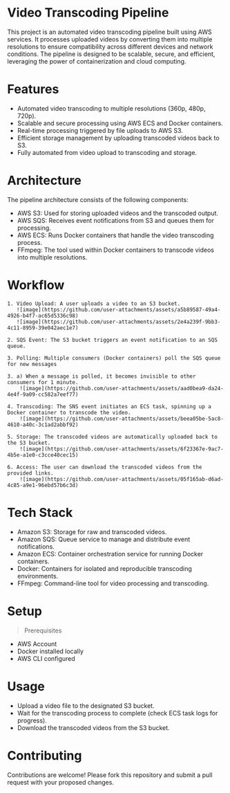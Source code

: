 
# Video Transcoding Pipeline
This project is an automated video transcoding pipeline built using AWS services. It processes uploaded videos by converting them into multiple resolutions to ensure compatibility across different devices and network conditions. The pipeline is designed to be scalable, secure, and efficient, leveraging the power of containerization and cloud computing.

# Features
* Automated video transcoding to multiple resolutions (360p, 480p, 720p).
* Scalable and secure processing using AWS ECS and Docker containers.
* Real-time processing triggered by file uploads to AWS S3.
* Efficient storage management by uploading transcoded videos back to S3.
* Fully automated from video upload to transcoding and storage.

# Architecture
The pipeline architecture consists of the following components:

* AWS S3: Used for storing uploaded videos and the transcoded output.
* AWS SQS: Receives event notifications from S3 and queues them for processing.
* AWS ECS: Runs Docker containers that handle the video transcoding process.
* FFmpeg: The tool used within Docker containers to transcode videos into multiple resolutions.

# Workflow
    1. Video Upload: A user uploads a video to an S3 bucket.
       ![image](https://github.com/user-attachments/assets/a5b89587-49a4-4926-b4f7-ac65d5336c98)
       ![image](https://github.com/user-attachments/assets/2e4a239f-9bb3-4c11-8959-39e042aec1e7)

    2. SQS Event: The S3 bucket triggers an event notification to an SQS queue.
       
    3. Polling: Multiple consumers (Docker containers) poll the SQS queue for new messages
        
    3. a) When a message is polled, it becomes invisible to other consumers for 1 minute.
        ![image](https://github.com/user-attachments/assets/aad0bea9-da24-4e4f-9a09-cc582a7eef77)
    
    4. Transcoding: The SNS event initiates an ECS task, spinning up a Docker container to transcode the video.
        ![image](https://github.com/user-attachments/assets/beea05be-5ac8-4610-a40c-3c1ad2abbf92)
        
    5. Storage: The transcoded videos are automatically uploaded back to the S3 bucket.
        ![image](https://github.com/user-attachments/assets/6f23367e-9ac7-4b5e-a1e0-c3cce40cec15)

    6. Access: The user can download the transcoded videos from the provided links.
        ![image](https://github.com/user-attachments/assets/05f165ab-d6ad-4c85-a9e1-96ebd57b6c3d)

# Tech Stack
* Amazon S3: Storage for raw and transcoded videos.
* Amazon SQS: Queue service to manage and distribute event notifications.
* Amazon ECS: Container orchestration service for running Docker containers.
* Docker: Containers for isolated and reproducible transcoding environments.
* FFmpeg: Command-line tool for video processing and transcoding.

# Setup
> Prerequisites
* AWS Account
* Docker installed locally
* AWS CLI configured


# Usage
* Upload a video file to the designated S3 bucket.
* Wait for the transcoding process to complete (check ECS task logs for progress).
* Download the transcoded videos from the S3 bucket.

# Contributing
Contributions are welcome! Please fork this repository and submit a pull request with your proposed changes.
